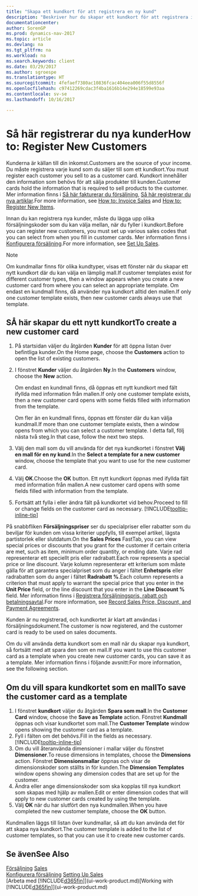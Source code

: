 ```yaml
---
title: "Skapa ett kundkort för att registrera en ny kund"
description: "Beskriver hur du skapar ett kundkort för att registrera information om varje ny kund eller klienten som du säljer till."
documentationcenter: 
author: SorenGP
ms.prod: dynamics-nav-2017
ms.topic: article
ms.devlang: na
ms.tgt_pltfrm: na
ms.workload: na
ms.search.keywords: client
ms.date: 03/29/2017
ms.author: sgroespe
ms.translationtype: HT
ms.sourcegitcommit: 4fefaef7380ac10836fcac404eea006f55d8556f
ms.openlocfilehash: c97412269cdac3f4ba1616b14e294e18599e93aa
ms.contentlocale: sv-se
ms.lasthandoff: 10/16/2017

---
```

# <a name="how-to-register-new-customers"></a><span data-ttu-id="58c0a-103">Så här registrerar du nya kunder</span><span class="sxs-lookup"><span data-stu-id="58c0a-103">How to: Register New Customers</span></span>
<span data-ttu-id="58c0a-104">Kunderna är källan till din inkomst.</span><span class="sxs-lookup"><span data-stu-id="58c0a-104">Customers are the source of your income.</span></span> <span data-ttu-id="58c0a-105">Du måste registrera varje kund som du säljer till som ett kundkort.</span><span class="sxs-lookup"><span data-stu-id="58c0a-105">You must register each customer you sell to as a customer card.</span></span> <span data-ttu-id="58c0a-106">Kundkort innehåller den information som behövs för att sälja produkter till kunden.</span><span class="sxs-lookup"><span data-stu-id="58c0a-106">Customer cards hold the information that is required to sell products to the customer.</span></span> <span data-ttu-id="58c0a-107">Mer information finns i [Så här fakturerar du försäljning](sales-how-invoice-sales.md), [Så här registrerar du nya artiklar](inventory-how-register-new-items.md).</span><span class="sxs-lookup"><span data-stu-id="58c0a-107">For more information, see [How to: Invoice Sales](sales-how-invoice-sales.md) and [How to: Register New Items](inventory-how-register-new-items.md).</span></span>  

<span data-ttu-id="58c0a-108">Innan du kan registrera nya kunder, måste du lägga upp olika försäljningskoder som du kan välja mellan, när du fyller i kundkort.</span><span class="sxs-lookup"><span data-stu-id="58c0a-108">Before you can register new customers, you must set up various sales codes that you can select from when you fill in customer cards.</span></span> <span data-ttu-id="58c0a-109">Mer information finns i [Konfigurera försäljning](sales-setup-sales.md).</span><span class="sxs-lookup"><span data-stu-id="58c0a-109">For more information, see [Set Up Sales](sales-setup-sales.md).</span></span>

> [!NOTE]  
>   <span data-ttu-id="58c0a-110">Om kundmallar finns för olika kundtyper, visas ett fönster när du skapar ett nytt kundkort där du kan välja en lämplig mall.</span><span class="sxs-lookup"><span data-stu-id="58c0a-110">If customer templates exist for different customer types, then a window appears when you create a new customer card from where you can select an appropriate template.</span></span> <span data-ttu-id="58c0a-111">Om endast en kundmall finns, då använder nya kundkort alltid den mallen.</span><span class="sxs-lookup"><span data-stu-id="58c0a-111">If only one customer template exists, then new customer cards always use that template.</span></span>

## <a name="to-create-a-new-customer-card"></a><span data-ttu-id="58c0a-112">SÅ här skapar du ett nytt kundkort</span><span class="sxs-lookup"><span data-stu-id="58c0a-112">To create a new customer card</span></span>
1. <span data-ttu-id="58c0a-113">På startsidan väljer du åtgärden **Kunder** för att öppna listan över befintliga kunder.</span><span class="sxs-lookup"><span data-stu-id="58c0a-113">On the Home page, choose the **Customers** action to open the list of existing customers.</span></span>  
2. <span data-ttu-id="58c0a-114">I fönstret **Kunder** väljer du åtgärden **Ny**.</span><span class="sxs-lookup"><span data-stu-id="58c0a-114">In the **Customers** window, choose the **New** action.</span></span>

    <span data-ttu-id="58c0a-115">Om endast en kundmall finns, då öppnas ett nytt kundkort med fält ifyllda med information från mallen.</span><span class="sxs-lookup"><span data-stu-id="58c0a-115">If only one customer template exists, then a new customer card opens with some fields filled with information from the template.</span></span>

    <span data-ttu-id="58c0a-116">Om fler än en kundmall finns, öppnas ett fönster där du kan välja kundmall.</span><span class="sxs-lookup"><span data-stu-id="58c0a-116">If more than one customer template exists, then a window opens from which you can select a customer template.</span></span> <span data-ttu-id="58c0a-117">I detta fall, följ nästa två steg.</span><span class="sxs-lookup"><span data-stu-id="58c0a-117">In that case, follow the next two steps.</span></span>
3. <span data-ttu-id="58c0a-118">Välj den mall som du vill använda för det nya kundkortet i fönstret **Välj en mall för en ny kund**.</span><span class="sxs-lookup"><span data-stu-id="58c0a-118">In the **Select a template for a new customer** window, choose the template that you want to use for the new customer card.</span></span>
4. <span data-ttu-id="58c0a-119">Välj **OK**.</span><span class="sxs-lookup"><span data-stu-id="58c0a-119">Choose the **OK** button.</span></span> <span data-ttu-id="58c0a-120">Ett nytt kundkort öppnas med ifyllda fält med information från mallen.</span><span class="sxs-lookup"><span data-stu-id="58c0a-120">A new customer card opens with some fields filled with information from the template.</span></span>  
5. <span data-ttu-id="58c0a-121">Fortsätt att fylla i eller ändra fält på kundkortet vid behov.</span><span class="sxs-lookup"><span data-stu-id="58c0a-121">Proceed to fill or change fields on the customer card as necessary.</span></span> [!INCLUDE[tooltip-inline-tip](includes/tooltip-inline-tip_md.md)]

<span data-ttu-id="58c0a-122">På snabbfliken **Försäljningspriser** ser du specialpriser eller rabatter som du beviljar för kunden om vissa kriterier uppfylls, till exempel artikel, lägsta partistorlek eller slutdatum.</span><span class="sxs-lookup"><span data-stu-id="58c0a-122">On the **Sales Prices** FastTab, you can view special prices or discounts that you grant for the customer if certain criteria are met, such as item, minimum order quantity, or ending date.</span></span> <span data-ttu-id="58c0a-123">Varje rad representerar ett speciellt pris eller radrabatt.</span><span class="sxs-lookup"><span data-stu-id="58c0a-123">Each row represents a special price or line discount.</span></span> <span data-ttu-id="58c0a-124">Varje kolumn representerar ett kriterium som måste gälla för att garantera specialpriset som du anger i fältet **Enhetspris** eller radrabatten som du anger i fältet **Radrabatt %**.</span><span class="sxs-lookup"><span data-stu-id="58c0a-124">Each column represents a criterion that must apply to warrant the special price that you enter in the **Unit Price** field, or the line discount that you enter in the **Line Discount %** field.</span></span> <span data-ttu-id="58c0a-125">Mer information finns i [Registrera försäljningspris, rabatt och betalningsavtal](sales-how-record-sales-price-discount-payment-agreements.md).</span><span class="sxs-lookup"><span data-stu-id="58c0a-125">For more information, see [Record Sales Price, Discount, and Payment Agreements](sales-how-record-sales-price-discount-payment-agreements.md).</span></span>

<span data-ttu-id="58c0a-126">Kunden är nu registrerad, och kundkortet är klart att användas i försäljningsdokument.</span><span class="sxs-lookup"><span data-stu-id="58c0a-126">The customer is now registered, and the customer card is ready to be used on sales documents.</span></span>

<span data-ttu-id="58c0a-127">Om du vill använda detta kundkort som en mall när du skapar nya kundkort, så fortsätt med att spara den som en mall.</span><span class="sxs-lookup"><span data-stu-id="58c0a-127">If you want to use this customer card as a template when you create new customer cards, you can save it as a template.</span></span> <span data-ttu-id="58c0a-128">Mer information finns i följande avsnitt:</span><span class="sxs-lookup"><span data-stu-id="58c0a-128">For more information, see the following section.</span></span>

## <a name="to-save-the-customer-card-as-a-template"></a><span data-ttu-id="58c0a-129">Om du vill spara kundkortet som en mall</span><span class="sxs-lookup"><span data-stu-id="58c0a-129">To save the customer card as a template</span></span>
1. <span data-ttu-id="58c0a-130">I fönstret **kundkort** väljer du åtgärden **Spara som mall**.</span><span class="sxs-lookup"><span data-stu-id="58c0a-130">In the **Customer Card** window, choose the **Save as Template** action.</span></span> <span data-ttu-id="58c0a-131">Fönstret **Kundmall** öppnas och visar kundkortet som mall.</span><span class="sxs-lookup"><span data-stu-id="58c0a-131">The **Customer Template** window opens showing the customer card as a template.</span></span>
2. <span data-ttu-id="58c0a-132">Fyll i fälten om det behövs.</span><span class="sxs-lookup"><span data-stu-id="58c0a-132">Fill in the fields as necessary.</span></span> [!INCLUDE[tooltip-inline-tip](includes/tooltip-inline-tip_md.md)]
3. <span data-ttu-id="58c0a-133">Om du vill återanvända dimensioner i mallar väljer du fönstret **Dimensioner**.</span><span class="sxs-lookup"><span data-stu-id="58c0a-133">To reuse dimensions in templates, choose the **Dimensions** action.</span></span> <span data-ttu-id="58c0a-134">Fönstret **Dimensionsmallar** öppnas och visar de dimensionskoder som ställts in för kunden.</span><span class="sxs-lookup"><span data-stu-id="58c0a-134">The **Dimension Templates** window opens showing any dimension codes that are set up for the customer.</span></span>
4. <span data-ttu-id="58c0a-135">Ändra eller ange dimensionskoder som ska kopplas till nya kundkort som skapas med hjälp av mallen.</span><span class="sxs-lookup"><span data-stu-id="58c0a-135">Edit or enter dimension codes that will apply to new customer cards created by using the template.</span></span>  
5. <span data-ttu-id="58c0a-136">Välj **OK** när du har slutfört den nya kundmallen.</span><span class="sxs-lookup"><span data-stu-id="58c0a-136">When you have completed the new customer template, choose the **OK** button.</span></span>

<span data-ttu-id="58c0a-137">Kundmallen läggs till listan över kundmallar, så att du kan använda det för att skapa nya kundkort.</span><span class="sxs-lookup"><span data-stu-id="58c0a-137">The customer template is added to the list of customer templates, so that you can use it to create new customer cards.</span></span>

## <a name="see-also"></a><span data-ttu-id="58c0a-138">Se även</span><span class="sxs-lookup"><span data-stu-id="58c0a-138">See Also</span></span>
<span data-ttu-id="58c0a-139">[Försäljning](sales-manage-sales.md)  </span><span class="sxs-lookup"><span data-stu-id="58c0a-139">[Sales](sales-manage-sales.md)  </span></span>  
<span data-ttu-id="58c0a-140">[Konfigurera försäljning](sales-setup-sales.md)  </span><span class="sxs-lookup"><span data-stu-id="58c0a-140">[Setting Up Sales](sales-setup-sales.md)  </span></span>  
<span data-ttu-id="58c0a-141">[Arbeta med [!INCLUDE[d365fin](includes/d365fin_md.md)]](ui-work-product.md)</span><span class="sxs-lookup"><span data-stu-id="58c0a-141">[Working with [!INCLUDE[d365fin](includes/d365fin_md.md)]](ui-work-product.md)</span></span>

